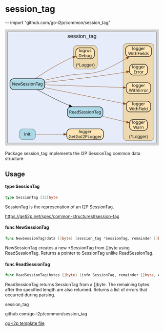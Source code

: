 # session_tag
--
    import "github.com/go-i2p/common/session_tag"

![session_tag.svg](session_tag.svg)

Package session_tag implements the I2P SessionTag common data structure

## Usage

#### type SessionTag

```go
type SessionTag [32]byte
```

SessionTag is the represenation of an I2P SessionTag.

https://geti2p.net/spec/common-structures#session-tag

#### func  NewSessionTag

```go
func NewSessionTag(data []byte) (session_tag *SessionTag, remainder []byte, err error)
```
NewSessionTag creates a new *SessionTag from []byte using ReadSessionTag.
Returns a pointer to SessionTag unlike ReadSessionTag.

#### func  ReadSessionTag

```go
func ReadSessionTag(bytes []byte) (info SessionTag, remainder []byte, err error)
```
ReadSessionTag returns SessionTag from a []byte. The remaining bytes after the
specified length are also returned. Returns a list of errors that occurred
during parsing.



session_tag 

github.com/go-i2p/common/session_tag

[go-i2p template file](/template.md)
